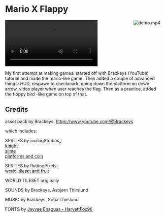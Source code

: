 # Mario X Flappy

<video controls src="demo.mp4" title="Title"></video>
<a style="float:right" target="_blank">
  <img alt="demo.mp4" src="demo.mp4" />
</a>

My first attempt at making games. started off with Brackeys (YouTube) tutorial and made the mario-like game. Then added a couple of advanced things:
HUD, respawn to checkmark, going down the platform on down arrow, video player when user reaches the flag. Then as a practice, added the floppy bird -like game on top of that.
## Credits

asset pack by Brackeys: https://www.youtube.com/@Brackeys

which includes:     

SPRITES by analogStudios_:  
[knight](https://analogstudios.itch.io/camelot)  
[slime](https://analogstudios.itch.io/dungeonsprites)    
[platforms and coin](https://analogstudios.itch.io/four-seasons-platformer-sprites)  

SPRITES by RottingPixels:   
[world_tileset and fruit](https://rottingpixels.itch.io/four-seasons-platformer-tileset-16x16free)   

WORLD TILESET originally 

SOUNDS by Brackeys, Asbjørn Thirslund   

MUSIC by Brackeys, Sofia Thirslund  

FONTS by [Jayvee Enaguas - HarvettFox96](https://www.dafont.com/pixel-operator.font?l[]=10&l[]=1)
